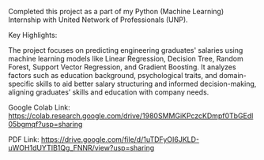 Completed this project as a part of my Python (Machine Learning) Internship with United Network of Professionals (UNP).

Key Highlights:

The project focuses on predicting engineering graduates' salaries using machine learning models like Linear Regression, Decision Tree, Random Forest, Support Vector Regression, and Gradient Boosting. It analyzes factors such as education background, psychological traits, and domain-specific skills to aid better salary structuring and informed decision-making, aligning graduates’ skills and education with company needs.

Google Colab Link: https://colab.research.google.com/drive/1980SMMGiKPczcKDmpf0TbGEdl05bgmqf?usp=sharing

PDF Link: https://drive.google.com/file/d/1uTDFyOI6JKLD-uWOH1dUYTIB1Qg_FNNR/view?usp=sharing
